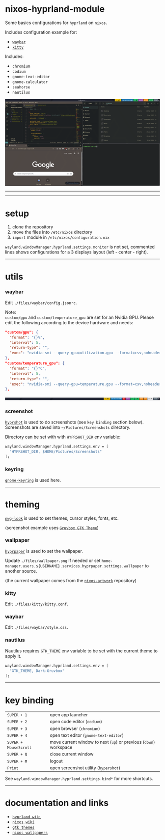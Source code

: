 # nixos-hyprland-module

Some basics configurations for `hyprland` on `nixos`.

Includes configuration example for:

- [`waybar`](https://github.com/Alexays/Waybar)
- [`kitty`](https://github.com/kovidgoyal/kitty)

Includes:

- `chromium`
- `codium`
- `gnome-text-editor`
- `gnome-calculator`
- `seahorse`
- `nautilus`

![screenshot](./screenshot.png)

---

---

# setup

1. clone the repository
2. move the files into `/etc/nixos` directory
3. `import` module in `/etc/nixos/configuration.nix`

`wayland.windowManager.hyprland.settings.monitor` is not set, commented lines shows configurations for a 3 displays layout (left - center - right).

---

# utils

### waybar

Edit `./files/waybar/config.jsonrc`.

Note:  
`custom/gpu` and `custom/temperature_gpu` are set for an Nvidia GPU.
Please edit the following according to the device hardware and needs:

```json
"custom/gpu": {
  "format": "{}%",
  "interval": 5,
  "return-type": "",
  "exec": "nvidia-smi --query-gpu=utilization.gpu --format=csv,noheader | sed 's/%//'"
},
"custom/temperature_gpu": {
  "format": "{}°C",
  "interval": 5,
  "return-type": "",
  "exec": "nvidia-smi --query-gpu=temperature.gpu --format=csv,noheader"
},
```

![screenshot-waybar](./screenshot-waybar.png)

### screenshot

[`hyprshot`](https://github.com/Gustash/Hyprshot) is used to do screenshots (see `key binding` section below).
Screenshots are saved into `~/Pictures/Screenshots` directory.

Directory can be set with with `HYPRSHOT_DIR` env variable:

```nix
wayland.windowManager.hyprland.settings.env = [
  "HYPRSHOT_DIR, $HOME/Pictures/Screenshots"
];
```

### keyring

[`gnome-keyring`](https://wiki.gnome.org/Projects/GnomeKeyring) is used here.

---

# theming

[`nwg-look`](https://github.com/nwg-piotr/nwg-look) is used to set themes, cursor styles, fonts, etc.

(screenshot example uses [`Gruvbox GTK Theme`](https://www.gnome-look.org/p/1681313))

### wallpaper

[`hyprpaper`](https://wiki.hyprland.org/Hypr-Ecosystem/hyprpaper/) is used to set the wallpaper.

Update `./files/wallpaper.png` if needed or set `home-manager.users.${USERNAME}.services.hyprpaper.settings.wallpaper` to another source.

(the current wallpaper comes from the [`nixos-artwork`](https://github.com/NixOS/nixos-artwork) repository)

### kitty

Edit `./files/kitty/kitty.conf`.

### waybar

Edit `./files/waybar/style.css`.

### nautilus

Nautilus requires `GTK_THEME` env variable to be set with the current theme to apply it.

```nix
wayland.windowManager.hyprland.settings.env = [
  "GTK_THEME, Dark-Gruvbox"
];
```

---

# key binding

|                       |                                                                   |
| --------------------- | ----------------------------------------------------------------- |
| `SUPER + 1`           | open app launcher                                                 |
| `SUPER + 2`           | open code editor (`codium`)                                       |
| `SUPER + 3`           | open browser (`chromium`)                                         |
| `SUPER + 4`           | open text editor (`gnome-text-editor`)                            |
| `SUPER + MouseScroll` | move current window to next (`up`) or previous (`down`) workspace |
| `SUPER + Q`           | close current window                                              |
| `SUPER + M`           | logout                                                            |
| `Print`               | open screenshot utility (`hypershot`)                             |

See `wayland.windowManager.hyprland.settings.bind*` for more shortcuts.

---

# documentation and links

- [`hyprland wiki`](https://wiki.hyprland.org/Nix/Hyprland-on-NixOS/)
- [`nixos wiki`](https://nixos.wiki/wiki/Hyprland)
- [`gtk themes`](https://www.gnome-look.org/browse/)
- [`nixos wallpapers`](https://github.com/NixOS/nixos-artwork/tree/master/wallpapers)
